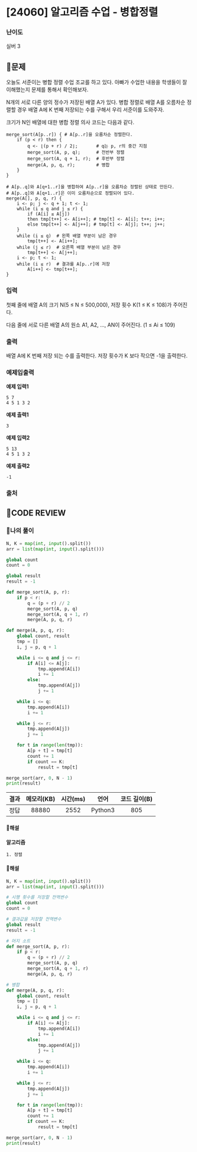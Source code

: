 # [24060] 알고리즘 수업 - 병합정렬

### **난이도**
실버 3
## **📝문제**
오늘도 서준이는 병합 정렬 수업 조교를 하고 있다. 아빠가 수업한 내용을 학생들이 잘 이해했는지 문제를 통해서 확인해보자.

N개의 서로 다른 양의 정수가 저장된 배열 A가 있다. 병합 정렬로 배열 A를 오름차순 정렬할 경우 배열 A에 K 번째 저장되는 수를 구해서 우리 서준이를 도와주자.

크기가 N인 배열에 대한 병합 정렬 의사 코드는 다음과 같다.
```
merge_sort(A[p..r]) { # A[p..r]을 오름차순 정렬한다.
    if (p < r) then {
        q <- ⌊(p + r) / 2⌋;       # q는 p, r의 중간 지점
        merge_sort(A, p, q);      # 전반부 정렬
        merge_sort(A, q + 1, r);  # 후반부 정렬
        merge(A, p, q, r);        # 병합
    }
}

# A[p..q]와 A[q+1..r]을 병합하여 A[p..r]을 오름차순 정렬된 상태로 만든다.
# A[p..q]와 A[q+1..r]은 이미 오름차순으로 정렬되어 있다.
merge(A[], p, q, r) {
    i <- p; j <- q + 1; t <- 1;
    while (i ≤ q and j ≤ r) {
        if (A[i] ≤ A[j])
        then tmp[t++] <- A[i++]; # tmp[t] <- A[i]; t++; i++;
        else tmp[t++] <- A[j++]; # tmp[t] <- A[j]; t++; j++;
    }
    while (i ≤ q)  # 왼쪽 배열 부분이 남은 경우
        tmp[t++] <- A[i++];
    while (j ≤ r)  # 오른쪽 배열 부분이 남은 경우
        tmp[t++] <- A[j++];
    i <- p; t <- 1;
    while (i ≤ r)  # 결과를 A[p..r]에 저장
        A[i++] <- tmp[t++]; 
}
```
### **입력**
첫째 줄에 배열 A의 크기 N(5 ≤ N ≤ 500,000), 저장 횟수 K(1 ≤ K ≤ 108)가 주어진다.

다음 줄에 서로 다른 배열 A의 원소 A1, A2, ..., AN이 주어진다. (1 ≤ Ai ≤ 109)
### **출력**
배열 A에 K 번째 저장 되는 수를 출력한다. 저장 횟수가 K 보다 작으면 -1을 출력한다.
### **예제입출력**

**예제 입력1**

```
5 7
4 5 1 3 2
```

**예제 출력1**

```
3
```

**예제 입력2**

```
5 13
4 5 1 3 2
```

**예제 출력2**

```
-1
```

### **출처**

## **🧐CODE REVIEW**

### **🧾나의 풀이**

```python
N, K = map(int, input().split())
arr = list(map(int, input().split()))

global count
count = 0

global result
result = -1

def merge_sort(A, p, r):
    if p < r:
        q = (p + r) // 2
        merge_sort(A, p, q)
        merge_sort(A, q + 1, r)
        merge(A, p, q, r)

def merge(A, p, q, r):
    global count, result
    tmp = []
    i, j = p, q + 1

    while i <= q and j <= r:
        if A[i] <= A[j]:
            tmp.append(A[i])
            i += 1
        else:
            tmp.append(A[j])
            j += 1

    while i <= q:
        tmp.append(A[i])
        i += 1

    while j <= r:
        tmp.append(A[j])
        j += 1

    for t in range(len(tmp)):
        A[p + t] = tmp[t]
        count += 1
        if count == K:
            result = tmp[t]

merge_sort(arr, 0, N - 1)
print(result)
```

결과	| 메모리(KB) |	시간(ms) |	언어 |	코드 길이(B)
:----:|:-----:|:-----:|:-----:|:--------:
정답|88880|2552|Python3|805
#### **📝해설**

**알고리즘**
```
1. 정렬
```

#### **📝해설**

```python
N, K = map(int, input().split())
arr = list(map(int, input().split()))

# 시행 횟수를 저장할 전역변수
global count
count = 0

# 결과값을 저장할 전역변수
global result
result = -1

# 머지 소트
def merge_sort(A, p, r):
    if p < r:
        q = (p + r) // 2
        merge_sort(A, p, q)
        merge_sort(A, q + 1, r)
        merge(A, p, q, r)

# 병합
def merge(A, p, q, r):
    global count, result
    tmp = []
    i, j = p, q + 1

    while i <= q and j <= r:
        if A[i] <= A[j]:
            tmp.append(A[i])
            i += 1
        else:
            tmp.append(A[j])
            j += 1

    while i <= q:
        tmp.append(A[i])
        i += 1

    while j <= r:
        tmp.append(A[j])
        j += 1

    for t in range(len(tmp)):
        A[p + t] = tmp[t]
        count += 1
        if count == K:
            result = tmp[t]

merge_sort(arr, 0, N - 1)
print(result)
```